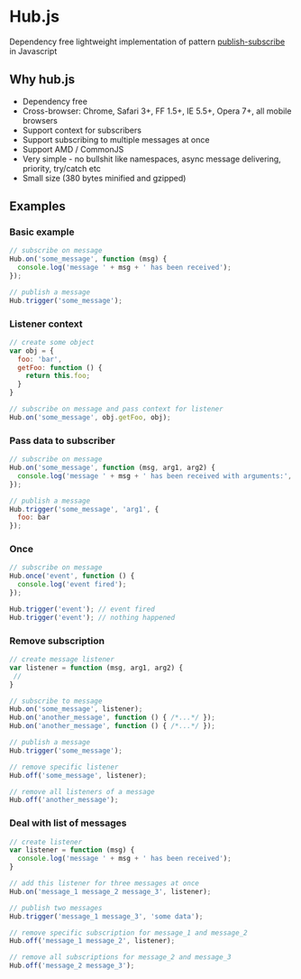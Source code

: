 # Hub.js

Dependency free lightweight implementation of pattern
[publish-subscribe](http://en.wikipedia.org/wiki/Publish/subscribe) in Javascript

## Why hub.js

* Dependency free
* Cross-browser: Chrome, Safari 3+, FF 1.5+, IE 5.5+, Opera 7+, all mobile browsers
* Support context for subscribers
* Support subscribing to multiple messages at once
* Support AMD / CommonJS
* Very simple - no bullshit like namespaces, async message delivering, priority, try/catch etc
* Small size (380 bytes minified and gzipped)

## Examples

### Basic example

```javascript
// subscribe on message
Hub.on('some_message', function (msg) {
  console.log('message ' + msg + ' has been received');
});

// publish a message
Hub.trigger('some_message');
```

### Listener context

```javascript
// create some object
var obj = {
  foo: 'bar',
  getFoo: function () {
    return this.foo;
  }
}

// subscribe on message and pass context for listener
Hub.on('some_message', obj.getFoo, obj);
```

### Pass data to subscriber

```javascript
// subscribe on message
Hub.on('some_message', function (msg, arg1, arg2) {
  console.log('message ' + msg + ' has been received with arguments:', arg1, arg2);
});

// publish a message
Hub.trigger('some_message', 'arg1', {
  foo: bar
});
```

### Once

```javascript
// subscribe on message
Hub.once('event', function () {
  console.log('event fired');
});

Hub.trigger('event'); // event fired
Hub.trigger('event'); // nothing happened
```

### Remove subscription

```javascript
// create message listener
var listener = function (msg, arg1, arg2) {
 //
}

// subscribe to message
Hub.on('some_message', listener);
Hub.on('another_message', function () { /*...*/ });
Hub.on('another_message', function () { /*...*/ });

// publish a message
Hub.trigger('some_message');

// remove specific listener
Hub.off('some_message', listener);

// remove all listeners of a message
Hub.off('another_message');
```

### Deal with list of messages

```javascript
// create listener
var listener = function (msg) {
  console.log('message ' + msg + ' has been received');
}

// add this listener for three messages at once
Hub.on('message_1 message_2 message_3', listener);

// publish two messages
Hub.trigger('message_1 message_3', 'some data');

// remove specific subscription for message_1 and message_2
Hub.off('message_1 message_2', listener);

// remove all subscriptions for message_2 and message_3
Hub.off('message_2 message_3');
```
